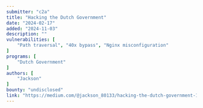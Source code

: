 ```yaml
---
submitter: "c2a"
title: "Hacking the Dutch Government"
date: "2024-02-17"
added: "2024-11-03"
description: ""
vulnerabilities: [
    "Path traversal", "40x bypass", "Nginx misconfiguration"
]
programs: [
    "Dutch Government"
]
authors: [
    "Jackson"
]
bounty: "undisclosed"
link: "https://medium.com/@jackson_80133/hacking-the-dutch-government-153678a191c0"
---
```




